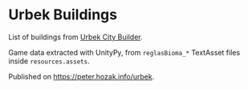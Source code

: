 # Urbek Buildings

List of buildings from [Urbek City Builder](https://store.steampowered.com/app/1411740/Urbek_City_Builder).

Game data extracted with UnityPy, from `reglasBioma_*` TextAsset files inside `resources.assets`.

Published on https://peter.hozak.info/urbek.

